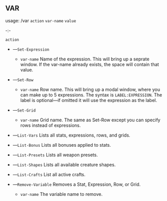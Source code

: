 ## **VAR**

usage: /var `action` `var-name` `value`

-:-

`action`

 - —`Set-Expression` 
   - `var-name` Name of the expression. This will bring up a seprate window. If the var-name already exists, the space will contain that value.

 - —`Set-Row` 
   - `var-name` Row name. This will bring up a modal window, where you can make up to 5 expressions. The syntax is `LABEL:EXPRESSION`. The label is optional—if omitted it will use the expression as the label.

 - —`Set-Grid`
   - `var-name` Grid name. The same as Set-Row except you can specify rows instead of expressions.

 - —`List-Vars` Lists all stats, expressions, rows, and grids.

 - —`List-Bonus` Lists all bonuses applied to stats.

 - —`List-Presets` Lists all weapon presets.

 - —`List-Shapes` Lists all available creature shapes.

 - —`List-Crafts` List all active crafts.

 - —`Remove-Variable` Removes a Stat, Expression, Row, or Grid. 
   - `var-name` The variable name to remove.

